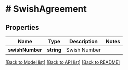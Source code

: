 # # SwishAgreement

## Properties

Name | Type | Description | Notes
------------ | ------------- | ------------- | -------------
**swishNumber** | **string** | Swish Number |

[[Back to Model list]](../../README.md#models) [[Back to API list]](../../README.md#endpoints) [[Back to README]](../../README.md)
